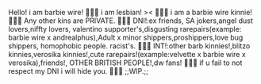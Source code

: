 Hello! i am barbie wire!
🧡🤍🩷
i am lesbian! ><
🧡🤍🩷
i am a barbie wire kinnie!
🧡🤍🩷
Any other kins are PRIVATE.
🧡🤍🩷
DNI!:ex friends, SA jokers,angel dust lovers,niffty lovers, valentino supporter's,disgusting rarepairs(example: barbie wire x andrealphus),Adult x minor shippers,proshippers,love bug shippers, homophobic people. racist's.
🧡🤍🩷
INT!:other barb kinnies!,blitzo kinnies,verosika kinnies!,cute rarepairs!(example:velvette x barbie wire x verosika),friends!, OTHER BRITISH PEOPLE!,dw fans!
🧡🤍🩷
if u fail to not respect my DNI i will hide you.
🧡🤍🩷
;;WIP.;;
